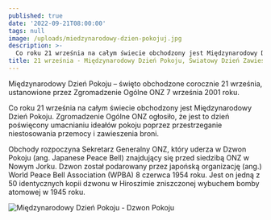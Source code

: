 ```yaml
---
published: true
date: '2022-09-21T08:00:00'
tags: null
image: /uploads/miedzynarodowy-dzien-pokojuj.jpg
description: >-
  Co roku 21 września na całym świecie obchodzony jest Międzynarodowy Dzień Pokoju. Zgromadzenie Ogólne ONZ ogłosiło, że jest to dzień poświęcony umacnianiu ideałów pokoju poprzez przestrzeganie niestosowania przemocy i zawieszenia broni. 
title: 21 września - Międzynarodowy Dzień Pokoju, Światowy Dzień Zawieszenia Broni
---
```


Międzynarodowy Dzień Pokoju – święto obchodzone corocznie 21 września, ustanowione przez Zgromadzenie Ogólne ONZ 7 września 2001 roku.

Co roku 21 września na całym świecie obchodzony jest Międzynarodowy Dzień Pokoju. Zgromadzenie Ogólne ONZ ogłosiło, że jest to dzień poświęcony umacnianiu ideałów pokoju poprzez przestrzeganie niestosowania przemocy i zawieszenia broni.

Obchody rozpoczyna Sekretarz Generalny ONZ, który uderza w Dzwon Pokoju (ang. Japanese Peace Bell) znajdujący się przed siedzibą ONZ w Nowym Jorku. Dzwon został podarowany przez japońską organizację (ang.) World Peace Bell Association (WPBA) 8 czerwca 1954 roku. Jest on jedną z 50 identycznych kopii dzwonu w Hiroszimie zniszczonej wybuchem bomby atomowej w 1945 roku.

![Międzynarodowy Dzień Pokoju - Dzwon Pokoju](/uploads/peace-bell.jpg)
